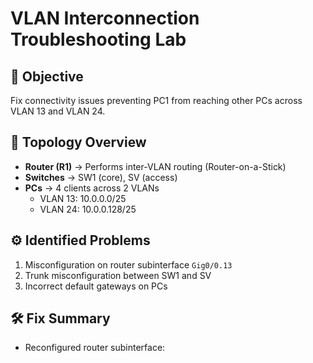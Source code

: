 # VLAN Interconnection Troubleshooting Lab

## 🧠 Objective
Fix connectivity issues preventing PC1 from reaching other PCs across VLAN 13 and VLAN 24.

## 🧰 Topology Overview
- **Router (R1)** → Performs inter-VLAN routing (Router-on-a-Stick)
- **Switches** → SW1 (core), SV (access)
- **PCs** → 4 clients across 2 VLANs
  - VLAN 13: 10.0.0.0/25
  - VLAN 24: 10.0.0.128/25

## ⚙️ Identified Problems
1. Misconfiguration on router subinterface `Gig0/0.13`
2. Trunk misconfiguration between SW1 and SV
3. Incorrect default gateways on PCs

## 🛠️ Fix Summary
- Reconfigured router subinterface:
